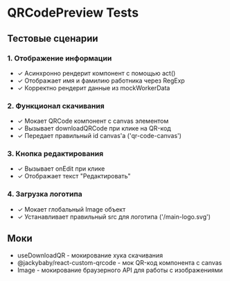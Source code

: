 # QRCodePreview Tests

## Тестовые сценарии

### 1. Отображение информации
- ✓ Асинхронно рендерит компонент с помощью act()
- ✓ Отображает имя и фамилию работника через RegExp
- ✓ Корректно рендерит данные из mockWorkerData

### 2. Функционал скачивания
- ✓ Мокает QRCode компонент с canvas элементом
- ✓ Вызывает downloadQRCode при клике на QR-код
- ✓ Передает правильный id canvas'а ('qr-code-canvas')

### 3. Кнопка редактирования
- ✓ Вызывает onEdit при клике
- ✓ Отображает текст "Редактировать"

### 4. Загрузка логотипа
- ✓ Мокает глобальный Image объект
- ✓ Устанавливает правильный src для логотипа ('/main-logo.svg')

## Моки
- useDownloadQR - мокирование хука скачивания
- @jackybaby/react-custom-qrcode - мок QR-код компонента с canvas
- Image - мокирование браузерного API для работы с изображениями